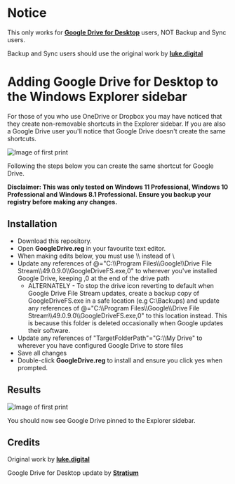 # Notice

This only works for [**Google Drive for Desktop**](https://support.google.com/drive/answer/7329379) users, NOT Backup and Sync users.

Backup and Sync users should use the original work by [**luke.digital**](http://luke.digital/adding-google-drive-to-the-explorer-sidebar/)

# Adding Google Drive for Desktop to the Windows Explorer sidebar

For those of you who use OneDrive or Dropbox you may have noticed that they create non-removable shortcuts in the Explorer sidebar. If you are also a Google Drive user you&#39;ll notice that Google Drive doesn&#39;t create the same shortcuts.

![Image of first print](http://luke.digital/content/images/2016/08/google-drive-before.jpg)

Following the steps below you can create the same shortcut for Google Drive.

**Disclaimer: This was only tested on Windows 11 Professional, Windows 10 Professional and Windows 8.1 Professional. Ensure you backup your registry before making any changes.**

## Installation

- Download this repository.
- Open  **GoogleDrive.reg**  in your favourite text editor.
- When making edits below, you must use \\\ instead of \\
- Update any references of @="C:\\\Program Files\\\Google\\\Drive File Stream\\\49.0.9.0\\\GoogleDriveFS.exe,0" to wherever you've installed Google Drive, keeping ,0 at the end of the drive path
  - ALTERNATELY - To stop the drive icon reverting to default when Google Drive File Stream updates, create a backup copy of GoogleDriveFS.exe in a safe location (e.g C:\Backups) and update any references of @="C:\\\Program Files\\\Google\\\Drive File Stream\\\49.0.9.0\\\GoogleDriveFS.exe,0" to this location instead. This is because this folder is deleted occasionally when Google updates their software.
- Update any references of "TargetFolderPath"="G:\\\My Drive" to wherever you have configured Google Drive to store files
- Save all changes
- Double-click  **GoogleDrive.reg**  to install and ensure you click yes when prompted.

## Results

![Image of first print](https://i.imgur.com/O6IT6J8.png)


You should now see Google Drive pinned to the Explorer sidebar.

## Credits
Original work by [**luke.digital**](http://luke.digital/adding-google-drive-to-the-explorer-sidebar/)

Google Drive for Desktop update by [**Stratium**](https://github.com/Stratium/)
